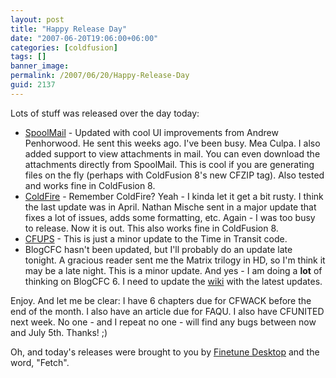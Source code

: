 ```yaml
---
layout: post
title: "Happy Release Day"
date: "2007-06-20T19:06:00+06:00"
categories: [coldfusion]
tags: []
banner_image: 
permalink: /2007/06/20/Happy-Release-Day
guid: 2137
---
```


Lots of stuff was released over the day today:

<ul>
<li><a href="http://spoolmail.riaforge.org/">SpoolMail</a> - Updated with cool UI improvements from Andrew Penhorwood. He sent this weeks ago. I've been busy. Mea Culpa. I also added support to view attachments in mail. You can even download the attachments directly from SpoolMail. This is cool if you are generating files on the fly (perhaps with ColdFusion 8's new CFZIP tag). Also tested and works fine in ColdFusion 8.

<li><a href="http://coldfire.riaforge.org/">ColdFire</a> - Remember ColdFire? Yeah - I kinda let it get a bit rusty. I think the last update was in April. Nathan Mische sent in a major update that fixes a lot of issues, adds some formatting, etc. Again - I was too busy to release. Now it is out. This also works fine in ColdFusion 8. 

<li><a href="http://cfups.riaforge.org/">CFUPS</a> - This is just a minor update to the Time in Transit code. 

<li>BlogCFC hasn't been updated, but I'll probably do an update late tonight. A gracious reader sent me the Matrix trilogy in HD, so I'm think it may be a late night. This is a minor update. And yes - I am doing a <b>lot</b> of thinking on BlogCFC 6. I need to update the <a href="http://blogcfc.riaforge.org/wiki/">wiki</a> with the latest updates.

</ul>

Enjoy. And let me be clear: I have 6 chapters due for CFWACK before the end of the month. I also have an article due for FAQU. I also have CFUNITED next week. No one - and I repeat no one - will find any bugs between now and July 5th. Thanks! ;)

Oh, and today's releases were brought to you by <a href="http://www.finetune.com/desktop/">Finetune Desktop</a> and the word, "Fetch".